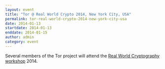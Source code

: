 ```yaml
---
layout: event
title: "Tor @ Real World Crypto 2014, New York City, USA"
permalink: tor-real-world-crypto-2014-new-york-city-usa
date: 2014-01-13
startdate: 2014-01-13
enddate: 2014-01-15
author: admin
category: event
---
```


Several members of the Tor project will attend the [Real World Cryptography workshop](https://realworldcrypto.wordpress.com/) 2014.

